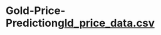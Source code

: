 # Gold-Price-Prediction[gld_price_data.csv](https://github.com/chintan8320/Gold-Price-Prediction/files/10093353/gld_price_data.csv)
